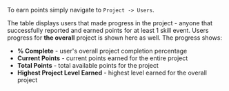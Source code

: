 To earn points simply navigate to `Project -> Users`.

The table displays users that made progress in the project - anyone that successfully reported and earned points for at least 1 skill event. Users progress for **the overall** project is shown here as well. The progress shows:

* **% Complete** \- user's overall project completion percentage
* **Current Points** \- current points earned for the entire project
* **Total Points** \- total available points for the project
* **Highest Project Level Earned** \- highest level earned for the overall project